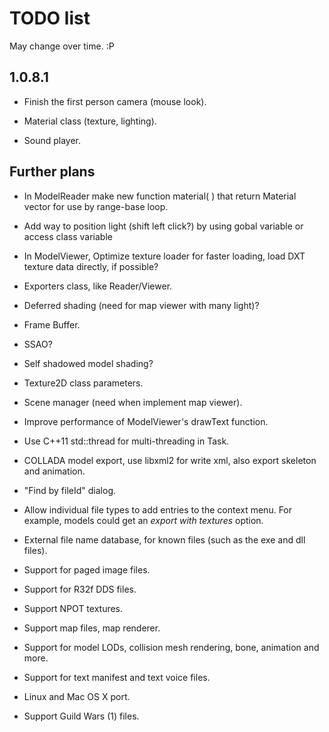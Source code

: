 TODO list
=========

May change over time. :P

1.0.8.1
-------

* Finish the first person camera (mouse look).

* Material class (texture, lighting).

* Sound player.

Further plans
-------------

* In ModelReader make new function material( ) that return Material vector
for use by range-base loop.

* Add way to position light (shift left click?) by using gobal variable or access class variable

* In ModelViewer, Optimize texture loader for faster loading, load DXT texture data directly, if possible?

* Exporters class, like Reader/Viewer.

* Deferred shading (need for map viewer with many light)?

* Frame Buffer.

* SSAO?

* Self shadowed model shading?

* Texture2D class parameters.

* Scene manager (need when implement map viewer).

* Improve performance of ModelViewer's drawText function.

* Use C++11 std::thread for multi-threading in Task.

* COLLADA model export, use libxml2 for write xml, also export skeleton and animation.

* "Find by fileId" dialog.

* Allow individual file types to add entries to the context menu. For example,
models could get an *export with textures* option.

* External file name database, for known files (such as the exe and dll files).

* Support for paged image files.

* Support for R32f DDS files.

* Support NPOT textures.

* Support map files, map renderer.

* Support for model LODs, collision mesh rendering, bone, animation and more.

* Support for text manifest and text voice files.

* Linux and Mac OS X port.

* Support Guild Wars (1) files.
